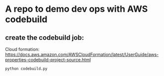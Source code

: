 # A repo to demo dev ops with AWS codebuild

## create the codebuild job:

Cloud formation:
https://docs.aws.amazon.com/AWSCloudFormation/latest/UserGuide/aws-properties-codebuild-project-source.html

`python codebuild.py`